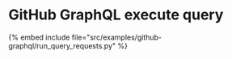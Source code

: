 # GitHub GraphQL execute query

{% embed include file="src/examples/github-graphql/run_query_requests.py" %}


